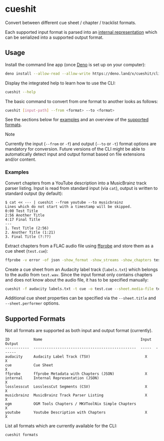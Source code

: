 # cueshit

Convert between different cue sheet / chapter / tracklist formats.

Each supported input format is parsed into an [internal representation] which can be serialized into a supported output format.

## Usage

Install the command line app (once [Deno] is set up on your computer):

```sh
deno install --allow-read --allow-write https://deno.land/x/cueshit/cli.ts
```

Display the integrated help to learn how to use the CLI:

```sh
cueshit --help
```

The basic command to convert from one format to another looks as follows:

```sh
cueshit [input-path] --from <format> --to <format>
```

See the sections below for [examples](#examples) and an overview of the [supported formats](#supported-formats).

> [!NOTE]
> Currently the input (`--from` or `-f`) and output (`--to` or `-t`) format options are mandatory for conversion.
> Future versions of the CLI might be able to automatically detect input and output format based on file extensions and/or content.

### Examples

Convert chapters from a YouTube description into a MusicBrainz track parser listing.
Input is read from standard input (via `cat`), output is written to standard output (by default):

```
$ cat << --- | cueshit --from youtube --to musicbrainz
Lines which do not start with a timestamp will be skipped.
0:00 Test Title
2:56 Another Title
4:17 Final Title
---
1. Test Title (2:56)
2. Another Title (1:21)
3. Final Title (?:??)
```

Extract chapters from a FLAC audio file using [ffprobe] and store them as a cue sheet (`test.cue`):

```sh
ffprobe -v error -of json -show_format -show_streams -show_chapters test.flac | cueshit -f ffprobe -t cue -o test.cue
```

Create a cue sheet from an Audacity label track (`labels.txt`) which belongs to the audio from `test.wav`.
Since the input format only contains chapters and does not know about the audio file, it has to be specified manually:

```sh
cueshit -f audacity labels.txt -t cue -o test.cue --sheet.media-file test.wav
```

Additional cue sheet properties can be specified via the `--sheet.title` and `--sheet.performer` options.

## Supported Formats

Not all formats are supported as both input and output format (currently).

```
ID           Name                                             Input  Output
-----------  -----------------------------------------------  -----  ------
audacity     Audacity Label Track (TSV)                         X      X
cue          Cue Sheet                                                 X
ffprobe      ffprobe Metadata with Chapters (JSON)              X
internal     Internal Representation (JSON)                            X
losslesscut  LosslessCut Segments (CSV)                         X      X
musicbrainz  MusicBrainz Track Parser Listing                   X      X
ogm          OGM Tools Chapters / MKVToolNix Simple Chapters           X
youtube      Youtube Description with Chapters                  X      X
```

List all formats which are currently available for the CLI:

```sh
cueshit formats
```

[Deno]: https://deno.com/
[internal representation]: https://deno.land/x/cueshit/cuesheet.ts?s=CueSheet
[ffprobe]: https://ffmpeg.org/ffprobe.html
